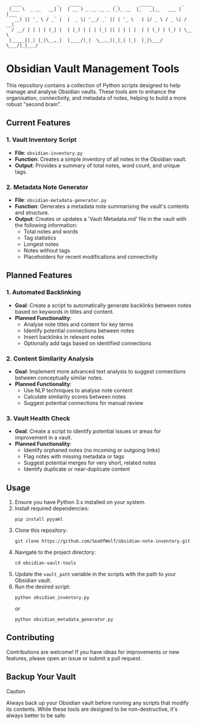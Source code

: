 ```
  ____             _    ____             _        _____           _     
 |___ \  _ __   __| |  | __ ) _ __ __ _ (_)_ __  |_   _|__   ___ | |___ 
   __) || '_ \ / _` |  |  _ \| '__/ _` || | '_ \   | |/ _ \ / _ \| / __|
  / __/ | | | | (_| |  | |_) | | | (_| || | | | |  | | (_) | (_) | \__ \
 |_____||_| |_|\__,_|  |____/|_|  \__,_||_|_| |_|  |_|\___/ \___/|_|___/

```
# Obsidian Vault Management Tools

This repository contains a collection of Python scripts designed to help manage and analyse Obsidian vaults. These tools aim to enhance the organisation, connectivity, and metadata of notes, helping to build a more robust "second brain".

## Current Features

### 1. Vault Inventory Script
- **File**: `obsidian-inventory.py`
- **Function**: Creates a simple inventory of all notes in the Obsidian vault.
- **Output**: Provides a summary of total notes, word count, and unique tags.

### 2. Metadata Note Generator
- **File**: `obsidian-metadata-generator.py`
- **Function**: Generates a metadata note summarising the vault's contents and structure.
- **Output**: Creates or updates a 'Vault Metadata.md' file in the vault with the following information:
  - Total notes and words
  - Tag statistics
  - Longest notes
  - Notes without tags
  - Placeholders for recent modifications and connectivity

## Planned Features

### 1. Automated Backlinking
- **Goal**: Create a script to automatically generate backlinks between notes based on keywords in titles and content.
- **Planned Functionality**:
  - Analyse note titles and content for key terms
  - Identify potential connections between notes
  - Insert backlinks in relevant notes
  - Optionally add tags based on identified connections

### 2. Content Similarity Analysis
- **Goal**: Implement more advanced text analysis to suggest connections between conceptually similar notes.
- **Planned Functionality**:
  - Use NLP techniques to analyse note content
  - Calculate similarity scores between notes
  - Suggest potential connections for manual review

### 3. Vault Health Check
- **Goal**: Create a script to identify potential issues or areas for improvement in a vault.
- **Planned Functionality**:
  - Identify orphaned notes (no incoming or outgoing links)
  - Flag notes with missing metadata or tags
  - Suggest potential merges for very short, related notes
  - Identify duplicate or near-duplicate content

## Usage

1. Ensure you have Python 3.x installed on your system.
2. Install required dependencies:
   ```
   pip install pyyaml
   ```
3. Clone this repository:
   ```
   git clone https://github.com/SeaOfWolf/obsidian-note-inventory.git
   ```
4. Navigate to the project directory:
   ```
   cd obsidian-vault-tools
   ```
5. Update the `vault_path` variable in the scripts with the path to your Obsidian vault.
6. Run the desired script:
   ```
   python obsidian_inventory.py
   ```
   or
   ```
   python obsidian_metadata_generator.py
   ```

## Contributing

Contributions are welcome! If you have ideas for improvements or new features, please open an issue or submit a pull request.

## Backup Your Vault

> [!CAUTION]
> Always back up your Obsidian vault before running any scripts that modify its contents. While these tools are designed to be non-destructive, it's always better to be safe.